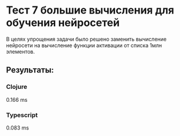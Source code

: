 # Тест 7 большие вычисления для обучения нейросетей

В целях упрощения задачи было решено заменить вычисление нейросети на вычисление функции активации от списка 1млн элементов.

## Результаты:

### Clojure
0.166 ms

### Typescript
0.083 ms
